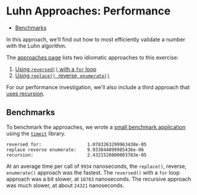 # Luhn Approaches: Performance

- [Benchmarks](#benchmarks)

In this approach, we'll find out how to most efficiently validate a number with
the Luhn algorithm.

The [approaches page][approaches] lists two idiomatic approaches to this
exercise:

1. [Using `reversed()` with a `for` loop][approach-reversed-for]
2. [Using `replace()`, reverse,
   `enumerate()`][approach-replace-reverse-enumerate]

For our performance investigation, we'll also include a third approach that
[uses recursion][approach-recursion].

## Benchmarks

To benchmark the approaches, we wrote a [small benchmark
application][benchmark-application] using the [`timeit`][timeit] library.

```text
reversed for:                 1.0783263299963438e-05
replace reverse enumerate:    9.933844099985436e-06
recursion:                    2.4321520800003783e-05
```

At an average time per call of `9934` nanoseconds, the `replace()`, reverse,
`enumerate()` approach was the fastest. The `reversed()` with a `for` loop
approach was a bit slower, at `10783` nanoseconds. The recursive approach was
much slower, at about `24321` nanoseconds.

[approaches]: https://exercism.org/tracks/python/exercises/luhn/approaches
[approach-reversed-for]:
  https://exercism.org/tracks/python/exercises/luhn/approaches/reversed-for
[approach-replace-reverse-enumerate]:
  https://exercism.org/tracks/python/exercises/luhn/approaches/replace-reverse-enumerate
[approach-recursion]:
  https://exercism.org/tracks/python/exercises/luhn/approaches/recursion
[benchmark-application]:
  https://github.com/exercism/python/blob/main/exercises/practice/luhn/.articles/performance/code/Benchmark.py
[timeit]: https://docs.python.org/3/library/timeit.html
